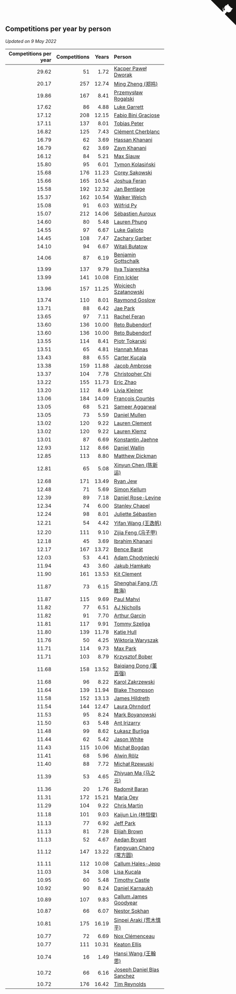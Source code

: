 ## Competitions per year by person

*Updated on  9 May 2022*

| Competitions per year | Competitions | Years | Person |
| ---: | ---: | ---: | :--- |
| 29.62 | 51 | 1.72 | [Kacper Paweł Dworak](https://www.worldcubeassociation.org/persons/2020DWOR01) |
| 20.17 | 257 | 12.74 | [Ming Zheng (郑鸣)](https://www.worldcubeassociation.org/persons/2009ZHEN11) |
| 19.86 | 167 | 8.41 | [Przemysław Rogalski](https://www.worldcubeassociation.org/persons/2013ROGA02) |
| 17.62 | 86 | 4.88 | [Luke Garrett](https://www.worldcubeassociation.org/persons/2017GARR05) |
| 17.12 | 208 | 12.15 | [Fabio Bini Graciose](https://www.worldcubeassociation.org/persons/2010GRAC02) |
| 17.11 | 137 | 8.01 | [Tobias Peter](https://www.worldcubeassociation.org/persons/2014PETE03) |
| 16.82 | 125 | 7.43 | [Clément Cherblanc](https://www.worldcubeassociation.org/persons/2014CHER05) |
| 16.79 | 62 | 3.69 | [Hassan Khanani](https://www.worldcubeassociation.org/persons/2018KHAN26) |
| 16.79 | 62 | 3.69 | [Zayn Khanani](https://www.worldcubeassociation.org/persons/2018KHAN28) |
| 16.12 | 84 | 5.21 | [Max Siauw](https://www.worldcubeassociation.org/persons/2017SIAU02) |
| 15.80 | 95 | 6.01 | [Tymon Kolasiński](https://www.worldcubeassociation.org/persons/2016KOLA02) |
| 15.68 | 176 | 11.23 | [Corey Sakowski](https://www.worldcubeassociation.org/persons/2011SAKO01) |
| 15.66 | 165 | 10.54 | [Joshua Feran](https://www.worldcubeassociation.org/persons/2011FERA01) |
| 15.58 | 192 | 12.32 | [Jan Bentlage](https://www.worldcubeassociation.org/persons/2010BENT01) |
| 15.37 | 162 | 10.54 | [Walker Welch](https://www.worldcubeassociation.org/persons/2011WELC01) |
| 15.08 | 91 | 6.03 | [Wilfrid Py](https://www.worldcubeassociation.org/persons/2016PYWI01) |
| 15.07 | 212 | 14.06 | [Sébastien Auroux](https://www.worldcubeassociation.org/persons/2008AURO01) |
| 14.60 | 80 | 5.48 | [Lauren Phung](https://www.worldcubeassociation.org/persons/2016PHUN02) |
| 14.55 | 97 | 6.67 | [Luke Galioto](https://www.worldcubeassociation.org/persons/2015GALI02) |
| 14.45 | 108 | 7.47 | [Zachary Garber](https://www.worldcubeassociation.org/persons/2014GARB01) |
| 14.10 | 94 | 6.67 | [Witali Bułatow](https://www.worldcubeassociation.org/persons/2015BUAT01) |
| 14.06 | 87 | 6.19 | [Benjamin Gottschalk](https://www.worldcubeassociation.org/persons/2016GOTT01) |
| 13.99 | 137 | 9.79 | [Ilya Tsiareshka](https://www.worldcubeassociation.org/persons/2012TERE01) |
| 13.99 | 141 | 10.08 | [Finn Ickler](https://www.worldcubeassociation.org/persons/2012ICKL01) |
| 13.96 | 157 | 11.25 | [Wojciech Szatanowski](https://www.worldcubeassociation.org/persons/2011SZAT01) |
| 13.74 | 110 | 8.01 | [Raymond Goslow](https://www.worldcubeassociation.org/persons/2014GOSL01) |
| 13.71 | 88 | 6.42 | [Jae Park](https://www.worldcubeassociation.org/persons/2015PARK24) |
| 13.65 | 97 | 7.11 | [Rachel Feran](https://www.worldcubeassociation.org/persons/2015FERA01) |
| 13.60 | 136 | 10.00 | [Reto Bubendorf](https://www.worldcubeassociation.org/persons/2012BUBE01) |
| 13.60 | 136 | 10.00 | [Reto Bubendorf](https://www.worldcubeassociation.org/persons/2012BUBE01) |
| 13.55 | 114 | 8.41 | [Piotr Tokarski](https://www.worldcubeassociation.org/persons/2013TOKA01) |
| 13.51 | 65 | 4.81 | [Hannah Minas](https://www.worldcubeassociation.org/persons/2017MINA04) |
| 13.43 | 88 | 6.55 | [Carter Kucala](https://www.worldcubeassociation.org/persons/2015KUCA01) |
| 13.38 | 159 | 11.88 | [Jacob Ambrose](https://www.worldcubeassociation.org/persons/2010AMBR01) |
| 13.37 | 104 | 7.78 | [Christopher Chi](https://www.worldcubeassociation.org/persons/2014CHIC01) |
| 13.22 | 155 | 11.73 | [Eric Zhao](https://www.worldcubeassociation.org/persons/2010ZHAO19) |
| 13.20 | 112 | 8.49 | [Livia Kleiner](https://www.worldcubeassociation.org/persons/2013KLEI03) |
| 13.06 | 184 | 14.09 | [François Courtès](https://www.worldcubeassociation.org/persons/2008COUR01) |
| 13.05 | 68 | 5.21 | [Sameer Aggarwal](https://www.worldcubeassociation.org/persons/2017AGGA01) |
| 13.05 | 73 | 5.59 | [Daniel Mullen](https://www.worldcubeassociation.org/persons/2016MULL04) |
| 13.02 | 120 | 9.22 | [Lauren Clement](https://www.worldcubeassociation.org/persons/2013KLEM01) |
| 13.02 | 120 | 9.22 | [Lauren Klemz](https://www.worldcubeassociation.org/persons/2013KLEM01) |
| 13.01 | 87 | 6.69 | [Konstantin Jaehne](https://www.worldcubeassociation.org/persons/2015JAEH01) |
| 12.93 | 112 | 8.66 | [Daniel Wallin](https://www.worldcubeassociation.org/persons/2013WALL03) |
| 12.85 | 113 | 8.80 | [Matthew Dickman](https://www.worldcubeassociation.org/persons/2013DICK01) |
| 12.81 | 65 | 5.08 | [Xinyun Chen (陈新运)](https://www.worldcubeassociation.org/persons/2017CHEN36) |
| 12.68 | 171 | 13.49 | [Ryan Jew](https://www.worldcubeassociation.org/persons/2008JEWR01) |
| 12.48 | 71 | 5.69 | [Simon Kellum](https://www.worldcubeassociation.org/persons/2016KELL12) |
| 12.39 | 89 | 7.18 | [Daniel Rose-Levine](https://www.worldcubeassociation.org/persons/2015ROSE01) |
| 12.34 | 74 | 6.00 | [Stanley Chapel](https://www.worldcubeassociation.org/persons/2016CHAP04) |
| 12.24 | 98 | 8.01 | [Juliette Sébastien](https://www.worldcubeassociation.org/persons/2014SEBA01) |
| 12.21 | 54 | 4.42 | [Yifan Wang (王逸帆)](https://www.worldcubeassociation.org/persons/2017WANY29) |
| 12.20 | 111 | 9.10 | [Zijia Feng (冯子甲)](https://www.worldcubeassociation.org/persons/2013FENG02) |
| 12.18 | 45 | 3.69 | [Ibrahim Khanani](https://www.worldcubeassociation.org/persons/2018KHAN27) |
| 12.17 | 167 | 13.72 | [Bence Barát](https://www.worldcubeassociation.org/persons/2008BARA01) |
| 12.03 | 53 | 4.41 | [Adam Chodyniecki](https://www.worldcubeassociation.org/persons/2017CHOD02) |
| 11.94 | 43 | 3.60 | [Jakub Hamkało](https://www.worldcubeassociation.org/persons/2018HAMK01) |
| 11.90 | 161 | 13.53 | [Kit Clement](https://www.worldcubeassociation.org/persons/2008CLEM01) |
| 11.87 | 73 | 6.15 | [Shenghai Fang (方胜海)](https://www.worldcubeassociation.org/persons/2016FANG01) |
| 11.87 | 115 | 9.69 | [Paul Mahvi](https://www.worldcubeassociation.org/persons/2012MAHV01) |
| 11.82 | 77 | 6.51 | [AJ Nicholls](https://www.worldcubeassociation.org/persons/2015NICH04) |
| 11.82 | 91 | 7.70 | [Arthur Garcin](https://www.worldcubeassociation.org/persons/2014GARC27) |
| 11.81 | 117 | 9.91 | [Tommy Szeliga](https://www.worldcubeassociation.org/persons/2012SZEL01) |
| 11.80 | 139 | 11.78 | [Katie Hull](https://www.worldcubeassociation.org/persons/2010HULL01) |
| 11.76 | 50 | 4.25 | [Wiktoria Waryszak](https://www.worldcubeassociation.org/persons/2018WARY01) |
| 11.71 | 114 | 9.73 | [Max Park](https://www.worldcubeassociation.org/persons/2012PARK03) |
| 11.71 | 103 | 8.79 | [Krzysztof Bober](https://www.worldcubeassociation.org/persons/2013BOBE01) |
| 11.68 | 158 | 13.52 | [Baiqiang Dong (董百强)](https://www.worldcubeassociation.org/persons/2008DONG06) |
| 11.68 | 96 | 8.22 | [Karol Zakrzewski](https://www.worldcubeassociation.org/persons/2014ZAKR01) |
| 11.64 | 139 | 11.94 | [Blake Thompson](https://www.worldcubeassociation.org/persons/2010THOM03) |
| 11.58 | 152 | 13.13 | [James Hildreth](https://www.worldcubeassociation.org/persons/2009HILD01) |
| 11.54 | 144 | 12.47 | [Laura Ohrndorf](https://www.worldcubeassociation.org/persons/2009OHRN01) |
| 11.53 | 95 | 8.24 | [Mark Boyanowski](https://www.worldcubeassociation.org/persons/2014BOYA01) |
| 11.50 | 63 | 5.48 | [Ant Irizarry](https://www.worldcubeassociation.org/persons/2016IRIZ02) |
| 11.48 | 99 | 8.62 | [Łukasz Burliga](https://www.worldcubeassociation.org/persons/2013BURL01) |
| 11.44 | 62 | 5.42 | [Jason White](https://www.worldcubeassociation.org/persons/2016WHIT16) |
| 11.43 | 115 | 10.06 | [Michał Bogdan](https://www.worldcubeassociation.org/persons/2012BOGD01) |
| 11.41 | 68 | 5.96 | [Alwin Rölz](https://www.worldcubeassociation.org/persons/2016ROLZ01) |
| 11.40 | 88 | 7.72 | [Michał Rzewuski](https://www.worldcubeassociation.org/persons/2014RZEW01) |
| 11.39 | 53 | 4.65 | [Zhiyuan Ma (马之元)](https://www.worldcubeassociation.org/persons/2017MAZH04) |
| 11.36 | 20 | 1.76 | [Radomił Baran](https://www.worldcubeassociation.org/persons/2020BARA02) |
| 11.31 | 172 | 15.21 | [Maria Oey](https://www.worldcubeassociation.org/persons/2007OEYM01) |
| 11.29 | 104 | 9.22 | [Chris Martin](https://www.worldcubeassociation.org/persons/2013MART03) |
| 11.18 | 101 | 9.03 | [Kaijun Lin (林恺俊)](https://www.worldcubeassociation.org/persons/2013LINK01) |
| 11.13 | 77 | 6.92 | [Jeff Park](https://www.worldcubeassociation.org/persons/2015PARK08) |
| 11.13 | 81 | 7.28 | [Elijah Brown](https://www.worldcubeassociation.org/persons/2015BROW03) |
| 11.13 | 52 | 4.67 | [Aedan Bryant](https://www.worldcubeassociation.org/persons/2017BRYA06) |
| 11.12 | 147 | 13.22 | [Fangyuan Chang (常方圆)](https://www.worldcubeassociation.org/persons/2009CHAN04) |
| 11.11 | 112 | 10.08 | [Callum Hales-Jepp](https://www.worldcubeassociation.org/persons/2012HALE01) |
| 11.03 | 34 | 3.08 | [Lisa Kucala](https://www.worldcubeassociation.org/persons/2019KUCA01) |
| 10.95 | 60 | 5.48 | [Timothy Castle](https://www.worldcubeassociation.org/persons/2016CAST48) |
| 10.92 | 90 | 8.24 | [Daniel Karnaukh](https://www.worldcubeassociation.org/persons/2014KARN02) |
| 10.89 | 107 | 9.83 | [Callum James Goodyear](https://www.worldcubeassociation.org/persons/2012GOOD02) |
| 10.87 | 66 | 6.07 | [Nestor Sokhan](https://www.worldcubeassociation.org/persons/2016SOKH01) |
| 10.81 | 175 | 16.19 | [Sinpei Araki (荒木慎平)](https://www.worldcubeassociation.org/persons/2006ARAK01) |
| 10.77 | 72 | 6.69 | [Nox Clémenceau](https://www.worldcubeassociation.org/persons/2015CLEM03) |
| 10.77 | 111 | 10.31 | [Keaton Ellis](https://www.worldcubeassociation.org/persons/2012ELLI01) |
| 10.74 | 16 | 1.49 | [Hansi Wang (王翰思)](https://www.worldcubeassociation.org/persons/2020WANG19) |
| 10.72 | 66 | 6.16 | [Joseph Daniel Blas Sanchez](https://www.worldcubeassociation.org/persons/2016SANC08) |
| 10.72 | 176 | 16.42 | [Tim Reynolds](https://www.worldcubeassociation.org/persons/2005REYN01) |


<a href="https://github.com/JustinTimeCuber/wca_statistics" class="github-corner" aria-label="View source on Github"><svg width="80" height="80" viewBox="0 0 250 250" style="fill:#151513; color:#fff; position: absolute; top: 0; border: 0; right: 0;" aria-hidden="true"><path d="M0,0 L115,115 L130,115 L142,142 L250,250 L250,0 Z"></path><path d="M128.3,109.0 C113.8,99.7 119.0,89.6 119.0,89.6 C122.0,82.7 120.5,78.6 120.5,78.6 C119.2,72.0 123.4,76.3 123.4,76.3 C127.3,80.9 125.5,87.3 125.5,87.3 C122.9,97.6 130.6,101.9 134.4,103.2" fill="currentColor" style="transform-origin: 130px 106px;" class="octo-arm"></path><path d="M115.0,115.0 C114.9,115.1 118.7,116.5 119.8,115.4 L133.7,101.6 C136.9,99.2 139.9,98.4 142.2,98.6 C133.8,88.0 127.5,74.4 143.8,58.0 C148.5,53.4 154.0,51.2 159.7,51.0 C160.3,49.4 163.2,43.6 171.4,40.1 C171.4,40.1 176.1,42.5 178.8,56.2 C183.1,58.6 187.2,61.8 190.9,65.4 C194.5,69.0 197.7,73.2 200.1,77.6 C213.8,80.2 216.3,84.9 216.3,84.9 C212.7,93.1 206.9,96.0 205.4,96.6 C205.1,102.4 203.0,107.8 198.3,112.5 C181.9,128.9 168.3,122.5 157.7,114.1 C157.9,116.9 156.7,120.9 152.7,124.9 L141.0,136.5 C139.8,137.7 141.6,141.9 141.8,141.8 Z" fill="currentColor" class="octo-body"></path></svg></a><style>.github-corner:hover .octo-arm{animation:octocat-wave 560ms ease-in-out}@keyframes octocat-wave{0%,100%{transform:rotate(0)}20%,60%{transform:rotate(-25deg)}40%,80%{transform:rotate(10deg)}}@media (max-width:500px){.github-corner:hover .octo-arm{animation:none}.github-corner .octo-arm{animation:octocat-wave 560ms ease-in-out}}</style>
